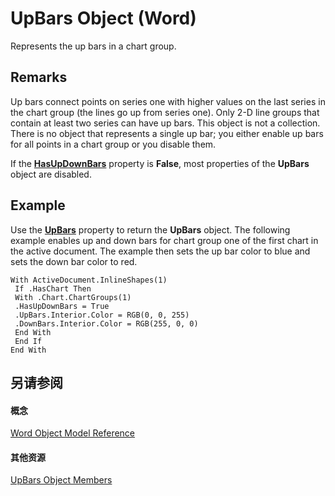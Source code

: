 
# UpBars Object (Word)

Represents the up bars in a chart group.


## Remarks

Up bars connect points on series one with higher values on the last series in the chart group (the lines go up from series one). Only 2-D line groups that contain at least two series can have up bars. This object is not a collection. There is no object that represents a single up bar; you either enable up bars for all points in a chart group or you disable them.

If the  **[HasUpDownBars](9c39f015-f8cc-633c-54a0-b68fc420d8f6.md)** property is **False**, most properties of the **UpBars** object are disabled.


## Example

Use the  **[UpBars](8581ad5f-94a1-0e12-3880-14ce2a7e9f03.md)** property to return the **UpBars** object. The following example enables up and down bars for chart group one of the first chart in the active document. The example then sets the up bar color to blue and sets the down bar color to red.


```
With ActiveDocument.InlineShapes(1) 
 If .HasChart Then 
 With .Chart.ChartGroups(1) 
 .HasUpDownBars = True 
 .UpBars.Interior.Color = RGB(0, 0, 255) 
 .DownBars.Interior.Color = RGB(255, 0, 0) 
 End With 
 End If 
End With
```


## 另请参阅


#### 概念


[Word Object Model Reference](be452561-b436-bb9b-6f94-3faa9a74a6fd.md)
#### 其他资源


[UpBars Object Members](http://msdn.microsoft.com/library/7772742e-1230-6987-f8f3-f3663ea4329b%28Office.15%29.aspx)